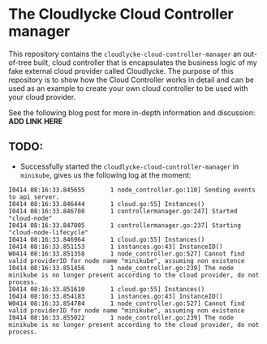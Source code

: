# The Cloudlycke Cloud Controller manager

This repository contains the `cloudlycke-cloud-controller-manager` an out-of-tree built, cloud controller that is encapsulates the business logic of my fake external cloud provider called Cloudlycke. The purpose of this repository is to show how the Cloud Controller works in detail and can be used as an example to create your own cloud controller to be used with your cloud provider.

See the following blog post for more in-depth information and discussion: **ADD LINK HERE**

## TODO:
* Successfully started the `cloudlycke-cloud-controller-manager` in `minikube`, gives us the following log at the moment:
```
I0414 08:16:33.845655       1 node_controller.go:110] Sending events to api server.                                                           
I0414 08:16:33.846444       1 cloud.go:55] Instances()                                                                                        
I0414 08:16:33.846708       1 controllermanager.go:247] Started "cloud-node"                                                                  
I0414 08:16:33.847005       1 controllermanager.go:237] Starting "cloud-node-lifecycle"                                                       
I0414 08:16:33.846964       1 cloud.go:55] Instances()                                                                                        
I0414 08:16:33.851153       1 instances.go:43] InstanceID()                                                                                   
W0414 08:16:33.851358       1 node_controller.go:527] Cannot find valid providerID for node name "minikube", assuming non existence           
I0414 08:16:33.851456       1 node_controller.go:239] The node minikube is no longer present according to the cloud provider, do not process. 
I0414 08:16:33.851610       1 cloud.go:55] Instances()                                                                                        
I0414 08:16:33.854183       1 instances.go:43] InstanceID()                                                                                   
W0414 08:16:33.854784       1 node_controller.go:527] Cannot find valid providerID for node name "minikube", assuming non existence           
I0414 08:16:33.855022       1 node_controller.go:239] The node minikube is no longer present according to the cloud provider, do not process.
``` 